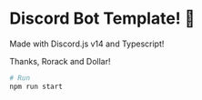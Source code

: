 # Discord Bot Template! 🤖

Made with Discord.js v14 and Typescript!

Thanks, Rorack and Dollar!

```bash
# Run
npm run start
```
